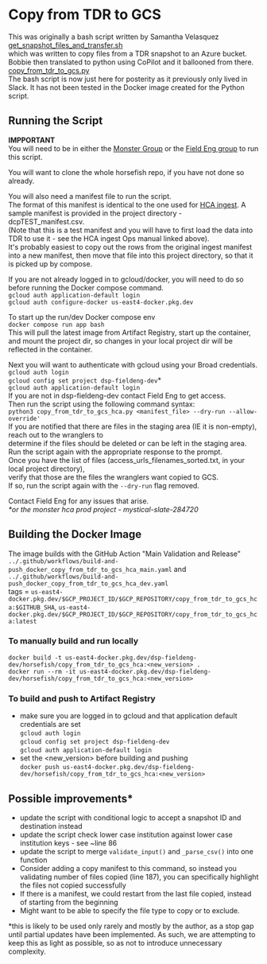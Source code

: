 # Copy from TDR to GCS
This was originally a bash script written by Samantha Velasquez\
[get_snapshot_files_and_transfer.sh](get_snapshot_files_and_transfer.sh) \
which was written to copy files from a TDR snapshot to an Azure bucket. \
Bobbie then translated to python using CoPilot and it ballooned from there. \
[copy_from_tdr_to_gcs.py](copy_from_tdr_to_gcs.py) \
The bash script is now just here for posterity as it previously only lived in Slack. 
It has not been tested in the Docker image created for the Python script.

## Running the Script
**IMPPORTANT**\
You will need to be in either the [Monster Group](https://groups.google.com/a/broadinstitute.org/g/monster) 
or the [Field Eng group](https://groups.google.com/a/broadinstitute.org/g/dsp-fieldeng) to run this script.

You will want to clone the whole horsefish repo, if you have not done so already.

You will also need a manifest file to run the script.\
The format of this manifest is identical to the one used for [HCA ingest](https://docs.google.com/document/d/1NQCDlvLgmkkveD4twX5KGv6SZUl8yaIBgz_l1EcrHdA/edit#heading=h.cg8d8o5kklql).
A sample manifest is provided in the project directory - dcpTEST_manifest.csv.\
(Note that this is a test manifest and you will have to first load the data into TDR to use it - see the HCA ingest Ops manual linked above).\
It's probably easiest to copy out the rows from the original ingest manifest into a new manifest, 
then move that file into this project directory, so that it is picked up by compose.

If you are not already logged in to gcloud/docker, you will need to do so before running the Docker compose command.\
`gcloud auth application-default login` \
`gcloud auth configure-docker us-east4-docker.pkg.dev`

To start up the run/dev Docker compose env \
`docker compose run app bash`\
This will pull the latest image from Artifact Registry, start up the container, and mount the project dir, 
so changes in your local project dir will be reflected in the container.

Next you will want to authenticate with gcloud using your Broad credentials.\
`gcloud auth login`\
`gcloud config set project dsp-fieldeng-dev`* \
`gcloud auth application-default login` \
If you are not in dsp-fieldeng-dev contact Field Eng to get access. \
Then run the script using the following command syntax:\
`python3 copy_from_tdr_to_gcs_hca.py <manifest_file> --dry-run --allow-override'` \
If you are notified that there are files in the staging area (IE it is non-empty), reach out to the wranglers to \
determine if the files should be deleted or can be left in the staging area. \
Run the script again with the appropriate response to the prompt. \
Once you have the list of files (access_urls_filenames_sorted.txt, in your local project directory), \
verify that those are the files the wranglers want copied to GCS. \
If so, run the script again with the `--dry-run` flag removed.

Contact Field Eng for any issues that arise. \
_*or the monster hca prod project - mystical-slate-284720_

## Building the Docker Image
The image builds with the GitHub Action "Main Validation and Release" `../.github/workflows/build-and-push_docker_copy_from_tdr_to_gcs_hca_main.yaml` 
and `../.github/workflows/build-and-push_docker_copy_from_tdr_to_gcs_hca_dev.yaml` \
tags = `us-east4-docker.pkg.dev/$GCP_PROJECT_ID/$GCP_REPOSITORY/copy_from_tdr_to_gcs_hca:$GITHUB_SHA`, 
`us-east4-docker.pkg.dev/$GCP_PROJECT_ID/$GCP_REPOSITORY/copy_from_tdr_to_gcs_hca:latest`

### To manually build and run locally
`docker build -t us-east4-docker.pkg.dev/dsp-fieldeng-dev/horsefish/copy_from_tdr_to_gcs_hca:<new_version> .` \
`docker run --rm -it us-east4-docker.pkg.dev/dsp-fieldeng-dev/horsefish/copy_from_tdr_to_gcs_hca:<new_version>`

### To build and push to Artifact Registry
- make sure you are logged in to gcloud and that application default credentials are set \
`gcloud auth login` \
`gcloud config set project dsp-fieldeng-dev` \
`gcloud auth application-default login`
- set the <new_version> before building and pushing \
`docker push us-east4-docker.pkg.dev/dsp-fieldeng-dev/horsefish/copy_from_tdr_to_gcs_hca:<new_version>`


## Possible improvements*
- update the script with conditional logic to accept a snapshot ID and destination instead
- update the script check lower case institution against lower case institution keys - see ~line 86
- update the script to merge `validate_input()` and `_parse_csv()` into one function
- Consider adding a copy manifest to this command, so instead you validating number of files copied (line 187), you can specifically highlight the files not copied successfully
- If there is a manifest, we could restart from the last file copied, instead of starting from the beginning
- Might want to be able to specify the file type to copy or to exclude.

*this is likely to be used only rarely and mostly by the author, as a stop gap until partial updates have been implemented.
As such, we are attempting to keep this as light as possible, so as not to introduce unnecessary complexity.

